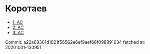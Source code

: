 # Коротаев
- [1: AC](1.md)
- [2: AC](2.md)
- [3: AC](3.md)

Commit: a22a68301d1021f56562e6ef9aef66f098891634
 fetched at: 20201001-130951
